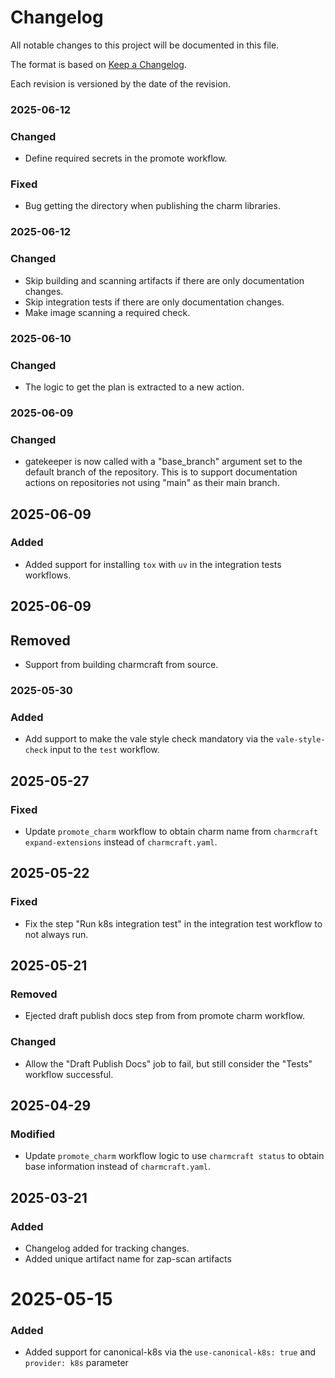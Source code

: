 # Changelog

All notable changes to this project will be documented in this file.

The format is based on [Keep a Changelog](https://keepachangelog.com/en/1.1.0/).

Each revision is versioned by the date of the revision.

### 2025-06-12

### Changed

- Define required secrets in the promote workflow.

### Fixed

- Bug getting the directory when publishing the charm libraries.

### 2025-06-12

### Changed

- Skip building and scanning artifacts if there are only documentation changes.
- Skip integration tests if there are only documentation changes.
- Make image scanning a required check.

### 2025-06-10

### Changed

- The logic to get the plan is extracted to a new action.

### 2025-06-09

### Changed

- gatekeeper is now called with a "base_branch" argument set to the default branch of the repository. This is to support documentation actions on repositories not using "main" as their main branch.

## 2025-06-09

### Added

- Added support for installing `tox` with `uv` in the integration tests workflows.

## 2025-06-09

## Removed

- Support from building charmcraft from source.

### 2025-05-30

### Added

- Add support to make the vale style check mandatory via the `vale-style-check` input to the `test` workflow.

## 2025-05-27

### Fixed

- Update `promote_charm` workflow to obtain charm name from `charmcraft expand-extensions` instead 
  of `charmcraft.yaml`.

## 2025-05-22

### Fixed

- Fix the step "Run k8s integration test" in the integration test workflow to not always run.

## 2025-05-21

### Removed

- Ejected draft publish docs step from from promote charm workflow.

### Changed

- Allow the "Draft Publish Docs" job to fail, but still consider the "Tests" workflow successful.

## 2025-04-29

### Modified

- Update `promote_charm` workflow logic to use `charmcraft status` to obtain base information instead of `charmcraft.yaml`.


## 2025-03-21

### Added

- Changelog added for tracking changes.
- Added unique artifact name for zap-scan artifacts

# 2025-05-15

### Added

- Added support for canonical-k8s via the `use-canonical-k8s: true` and `provider: k8s` parameter
